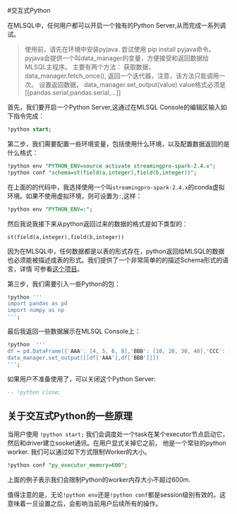 #交互式Python

在MLSQL中，任何用户都可以开启一个独有的Python Server,从而完成一系列调试。


> 使用前，请先在环境中安装pyjava. 尝试使用 pip install pyjava命令。
> pyjava会提供一个叫data_manager的变量，方便接受和返回数据给MLSQL主程序。
> 主要有两个方法：
>    获取数据， data_manager.fetch_once(), 返回一个迭代器，注意，该方法只能调用一次。
>    设置返回数据， data_manager.set_output(value) value格式必须是 [[pandas.serial,pandas.serial,...]]




首先，我们要开启一个Python Server,这通过在MLSQL Console的编辑区输入如下指令完成：

```sql
!python start;
```

第二步，我们需要配置一些环境变量，包括使用什么环境，以及配置数据返回的是什么格式：

```sql
!python env "PYTHON_ENV=source activate streamingpro-spark-2.4.x";
!python conf "schema=st(field(a,integer),field(b,integer))";
```

在上面的的代码中，我选择使用一个叫`streamingpro-spark-2.4.x`的conda虚拟环境。如果不使用虚拟环境，则可设置为`:`,这样：

```sql
!python env "PYTHON_ENV=:";
```

然后我说我接下来从python返回过来的数据的格式是如下类型的：

```
st(field(a,integer),field(b,integer))
```

因为在MLSQL中，任何数据都是以表的形式存在，python返回给MLSQL的数据也必须能被描述成表的形式。我们提供了一个非常简单的的描述Schema形式的语言，详情
可参看[这个项目](https://github.com/allwefantasy/simple-schema)。

第三步，我们需要引入一些Python的包：

```sql
!python '''
import pandas as pd
import numpy as np
''';
```

最后我返回一些数据展示在MLSQL Console上：

```sql
!python  '''
df = pd.DataFrame({'AAA': [4, 5, 6, 8],'BBB': [10, 20, 30, 40],'CCC': [100, 50, -30, -50]})
data_manager.set_output([[df['AAA'],df['BBB']]])
''';
```

如果用户不准备使用了，可以关闭这个Python Server:

```sql
-- !python close;
```

## 关于交互式Python的一些原理

当用户使用 `!python start;` 我们会调度处一个task在某个executor节点启动它，然后和driver建立socket通讯。在用户显式关掉它之前，
他是一个常驻的python worker. 我们可以通过如下方式限制Worker的大小。

```sql
!python conf "py_executor_memory=600";
```

上面的例子表示我们会限制Python的worker内存大小不超过600m.

值得注意的是，无论`!python env`还是`!python conf`都是session级别有效的。这意味着一旦设置之后，会影响当前用户后续所有的操作。




